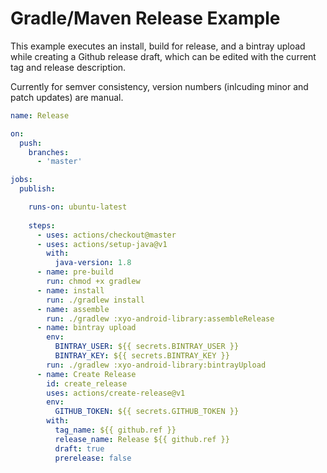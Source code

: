# Gradle/Maven Release Example

This example executes an install, build for release, and a bintray upload while creating a Github release draft, which can be edited with the current tag and release description. 

Currently for semver consistency, version numbers (inlcuding minor and patch updates) are manual. 

```yaml
name: Release 

on: 
  push:
    branches:
      - 'master'

jobs:         
  publish:

    runs-on: ubuntu-latest
    
    steps:
      - uses: actions/checkout@master
      - uses: actions/setup-java@v1
        with:
          java-version: 1.8
      - name: pre-build
        run: chmod +x gradlew
      - name: install
        run: ./gradlew install
      - name: assemble
        run: ./gradlew :xyo-android-library:assembleRelease
      - name: bintray upload
        env: 
          BINTRAY_USER: ${{ secrets.BINTRAY_USER }}
          BINTRAY_KEY: ${{ secrets.BINTRAY_KEY }}
        run: ./gradlew :xyo-android-library:bintrayUpload
      - name: Create Release
        id: create_release
        uses: actions/create-release@v1
        env: 
          GITHUB_TOKEN: ${{ secrets.GITHUB_TOKEN }}
        with: 
          tag_name: ${{ github.ref }}
          release_name: Release ${{ github.ref }}
          draft: true
          prerelease: false
```